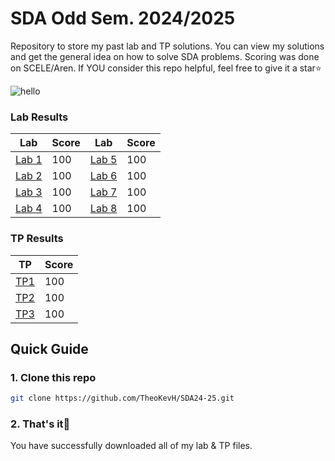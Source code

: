 # SDA Odd Sem. 2024/2025
Repository to store my past lab and TP solutions. You can view my solutions and get the general idea on how to solve SDA problems. Scoring was done on SCELE/Aren. If YOU consider this repo helpful, feel free to give it a star⭐

![hello](https://www.whoa.in/download/hello-gifs--hi-gifs---funny-hello-gifs---get-the-best-gif-on-giphy)

### Lab Results
| Lab | Score | Lab | Score | 
| -- | -- | -- | -- |
| [Lab 1](Lab1.java) | 100 | [Lab 5](Lab5.java) | 100 |
| [Lab 2](Lab2.java) | 100 | [Lab 6](Lab6.java) | 100 |
| [Lab 3](Lab3.java) | 100 | [Lab 7](Lab7.java) | 100 |
| [Lab 4](Lab4.java) | 100 | [Lab 8](Lab8.java) | 100 |

### TP Results
| TP | Score |
| -- | -- |
| [TP1](TP1.java) | 100 |
| [TP2](TP2.java) | 100 |
| [TP3](TP3.java) | 100 |

## Quick Guide

### 1. Clone this repo
```bash
git clone https://github.com/TheoKevH/SDA24-25.git
```

### 2. That's it🙏
You have successfully downloaded all of my lab & TP files.